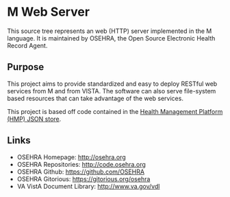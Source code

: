 # M Web Server

This source tree represents an web (HTTP) server implemented in the M language.
It is maintained by OSEHRA, the Open Source Electronic Health Record Agent.

## Purpose

This project aims to provide standardized and easy to deploy RESTful web 
services from M and from VISTA. The software can also serve file-system based
resources that can take advantage of the web services.

This project is based off code contained in the [Health Management Platform (HMP)
JSON store](https://github.com/OSEHRA-Sandbox/Health-Management-Platform/tree/master/hmp/hmp-main/src/main/mumps/dbj).

## Links
* OSEHRA Homepage: http://osehra.org
* OSEHRA Repositories: http://code.osehra.org
* OSEHRA Github: https://github.com/OSEHRA
* OSEHRA Gitorious: https://gitorious.org/osehra
* VA VistA Document Library: http://www.va.gov/vdl
